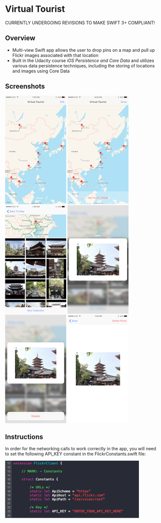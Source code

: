 # Virtual Tourist

CURRENTLY UNDERGOING REVISIONS TO MAKE SWIFT 3+ COMPLIANT!

## Overview

- Multi-view Swift app allows the user to drop pins on a map and pull up Flickr images associated with that location
- Built in the Udacity course _iOS Persistence and Core Data_ and utilizes various data persistence techniques, including the storing of locations and images using Core Data

## Screenshots

![alt text](Screenshots/TravelLocationMapViewController.PNG "TravelLocationMapViewController")
![alt text](Screenshots/TravelLocationMapEditMode.PNG "TravelLocationMapEditMode")
![alt text](Screenshots/PhotoAlbumViewController.PNG "PhotoAlbumViewController")
![alt text](Screenshots/PhotoAlbumViewPeek.PNG "PhotoAlbumViewPeek")
![alt text](Screenshots/PhotoAlbumViewDeleteAction.PNG "PhotoAlbumViewDeleteAction")
![alt text](Screenshots/PhotoDetailViewController.PNG "PhotoDetailViewController")

## Instructions

In order for the networking calls to work correctly in the app, you will need to set the following API_KEY constant in the FlickrConstants.swift file:

![alt text](Screenshots/FlickrConstants.png "FlickrConstants.swift")
